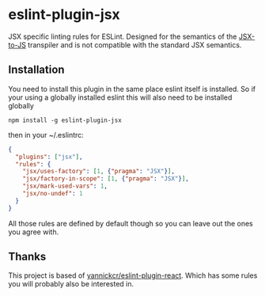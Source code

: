 # eslint-plugin-jsx

JSX specific linting rules for ESLint. Designed for the semantics of the [JSX-to-JS](//github.com/jkroso/JSX-to-JS) transpiler and is not compatible with the standard JSX semantics.

## Installation

You need to install this plugin in the same place eslint itself is installed. So if your using a globally installed eslint this will also need to be installed globally

`npm install -g eslint-plugin-jsx`

then in your ~/.eslintrc:

```json
{
  "plugins": ["jsx"],
  "rules": {
    "jsx/uses-factory": [1, {"pragma": "JSX"}],
    "jsx/factory-in-scope": [1, {"pragma": "JSX"}],
    "jsx/mark-used-vars": 1,
    "jsx/no-undef": 1
  }
}
```

All those rules are defined by default though so you can leave out the ones you agree with.

## Thanks

This project is based of [yannickcr/eslint-plugin-react](//github.com/yannickcr/eslint-plugin-react). Which has some rules you will probably also be interested in.
